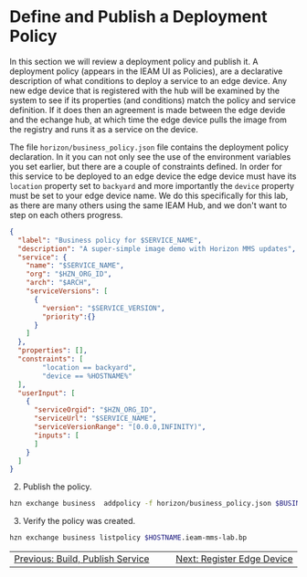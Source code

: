 # Define and Publish a Deployment Policy

In this section we will review a deployment policy and publish it.  A deployment policy (appears in the IEAM UI as Policies), are a declarative description of what conditions to deploy a service to an edge device.  Any new edge device that is registered with the hub will be examined by the system to see if its properties (and conditions) match the policy and service definition.  If it does then an agreement is made between the edge devide and the echange hub, at which time the edge device pulls the image from the registry and runs it as a service on the device.

The file `horizon/business_policy.json` file contains the deployment policy declaration.  In it you  can not only see the use of the environment variables you set earlier, but there are a couple of constraints defined.  In order for this service to be deployed to an edge device the edge device must have its `location` property set to `backyard` and more importantly the `device` property must be set to your edge device name.  We do this specifically for this lab, as there are many others using the same IEAM Hub, and we don't want to step on each others progress.
```json
{
  "label": "Business policy for $SERVICE_NAME",
  "description": "A super-simple image demo with Horizon MMS updates",
  "service": {
    "name": "$SERVICE_NAME",
    "org": "$HZN_ORG_ID",
    "arch": "$ARCH",
    "serviceVersions": [
      {
        "version": "$SERVICE_VERSION",
        "priority":{}
      }
    ]
  },
  "properties": [],
  "constraints": [
        "location == backyard",
        "device == %HOSTNAME%"
  ],
  "userInput": [
    {
      "serviceOrgid": "$HZN_ORG_ID",
      "serviceUrl": "$SERVICE_NAME",
      "serviceVersionRange": "[0.0.0,INFINITY)",
      "inputs": [
      ]
    }
  ]
}
```

2. Publish the policy.
```bash
hzn exchange business  addpolicy -f horizon/business_policy.json $BUSINESS_POLICY_NAME

```

3. Verify the policy was created.
```bash
hzn exchange business listpolicy $HOSTNAME.ieam-mms-lab.bp

```


<table align="center">
<tr>
  <td align="left" width="9999"><a href="build_publish_service">Previous: Build, Publish Service</a> </td>
  <td align="right" width="9999"><a href="register_edge_device">Next: Register Edge Device </a> </td>
</tr>
</table>
